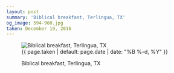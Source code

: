 ```yaml
---
layout: post
summary: 'Biblical breakfast, Terlingua, TX'
og_image: 594-960.jpg
taken: December 19, 2016
---
```


<figure class="post" data-src="{{ site.assets_url }}/{{ page.og_image }}">
<img alt="Biblical breakfast, Terlingua, TX" sizes="(min-width: 700px) 50vw, calc(100vw - 2rem)" src="{{ site.assets_url }}/594-480.jpg" srcset="{{ site.assets_url }}/594-240.jpg 240w, {{ site.assets_url }}/594-480.jpg 480w, {{ site.assets_url }}/594-720.jpg 720w, {{ site.assets_url }}/594-960.jpg 960w"/>
<figcaption>
<time>{{ page.taken | default: page.date | date: "%B %-d, %Y" }}</time>
<p>Biblical breakfast, Terlingua, TX</p>
</figcaption>
</figure>
